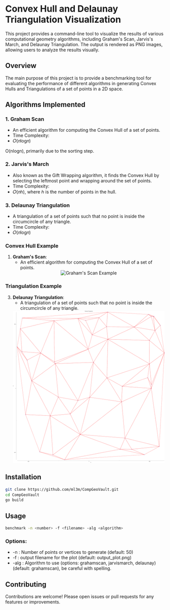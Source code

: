# Convex Hull and Delaunay Triangulation Visualization

This project provides a command-line tool to visualize the results of various
computational geometry algorithms, including Graham's Scan, Jarvis's March, and
Delaunay Triangulation. The output is rendered as PNG images, allowing users to
analyze the results visually.

## Overview
The main purpose of this project is to provide a benchmarking tool for
evaluating the performance of different algorithms in generating Convex Hulls
and Triangulations of a set of points in a 2D space.

## Algorithms Implemented

### 1. Graham Scan
- An efficient algorithm for computing the Convex Hull of a set of points.
- Time Complexity: 
- 𝑂(𝑛log𝑛)

O(nlogn), primarily due to the sorting step.

### 2. Jarvis's March
- Also known as the Gift Wrapping algorithm, it finds the Convex Hull by selecting the leftmost point and wrapping around the set of points.
- Time Complexity: 
- 𝑂(𝑛ℎ), where ℎ is the number of points in the hull.

### 3. Delaunay Triangulation
- A triangulation of a set of points such that no point is inside the circumcircle of any triangle.
- Time Complexity:
- 𝑂(𝑛log𝑛)

### Convex Hull Example
1. **Graham's Scan**:
   - An efficient algorithm for computing the Convex Hull of a set of points.
   <div align="center">
     <img src="images/graham_scan_example.png" alt="Graham's Scan Example" width="500"/>
   </div>

### Triangulation Example
3. **Delaunay Triangulation**:
   - A triangulation of a set of points such that no point is inside the circumcircle of any triangle.
   <div align="center">
     <img src="images/delaunay_example.png" alt="Delaunay Triangulation Example" width="500"/>
   </div>

## Installation
```bash
git clone https://github.com/ml3m/CompGeoVault.git
cd CompGeoVault
go build
```

## Usage
```bash
benchmark -n <number> -f <filename> -alg <algorithm>
```
### Options:
- -n   : Number of points or vertices to generate (default: 50)
- -f   : output filename for the plot  (default: output_plot.png)
- -alg : Algorithm to use (options: grahamscan, jarvismarch, delaunay) (default: grahamscan), be careful with spelling.


## Contributing
Contributions are welcome! Please open issues or pull requests for any features or improvements.

